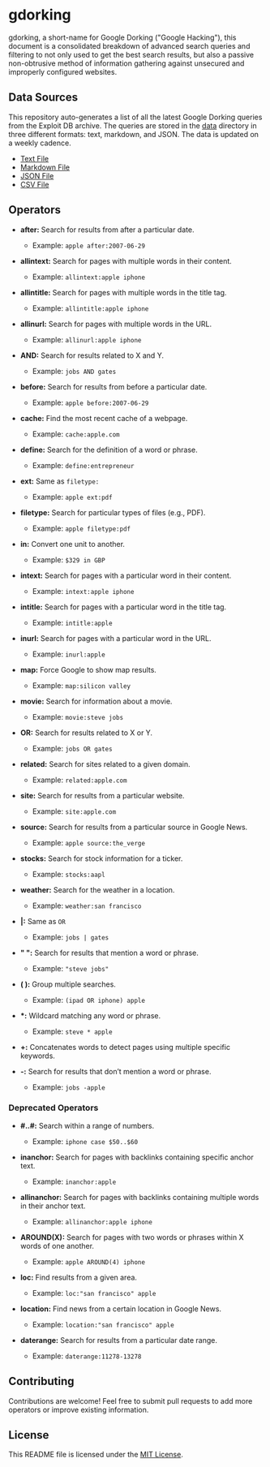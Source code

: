 # gdorking

gdorking, a short-name for Google Dorking ("Google Hacking"), this document is a consolidated breakdown of advanced search queries and filtering to not only used to get the best search results, but also a passive non-obtrusive method of information gathering against unsecured and improperly configured websites.

## Data Sources

This repository auto-generates a list of all the latest Google Dorking queries from the Exploit DB archive. The queries are stored in the [data][data] directory in three different formats: text, markdown, and JSON. The data is updated on a weekly cadence.

- [Text File][textdata]
- [Markdown File][markdowndata]
- [JSON File][jsondata]
- [CSV File][csvdata]

## Operators

- **after:** Search for results from after a particular date.
  - Example: `apple after:2007-06-29`
  
- **allintext:** Search for pages with multiple words in their content.
  - Example: `allintext:apple iphone`

- **allintitle:** Search for pages with multiple words in the title tag.
  - Example: `allintitle:apple iphone`

- **allinurl:** Search for pages with multiple words in the URL.
  - Example: `allinurl:apple iphone`

- **AND:** Search for results related to X and Y.
  - Example: `jobs AND gates`

- **before:** Search for results from before a particular date.
  - Example: `apple before:2007-06-29`

- **cache:** Find the most recent cache of a webpage.
  - Example: `cache:apple.com`

- **define:** Search for the definition of a word or phrase.
  - Example: `define:entrepreneur`

- **ext:** Same as `filetype:`
  - Example: `apple ext:pdf`

- **filetype:** Search for particular types of files (e.g., PDF).
  - Example: `apple filetype:pdf`

- **in:** Convert one unit to another.
  - Example: `$329 in GBP`

- **intext:** Search for pages with a particular word in their content.
  - Example: `intext:apple iphone`

- **intitle:** Search for pages with a particular word in the title tag.
  - Example: `intitle:apple`

- **inurl:** Search for pages with a particular word in the URL.
  - Example: `inurl:apple`

- **map:** Force Google to show map results.
  - Example: `map:silicon valley`

- **movie:** Search for information about a movie.
  - Example: `movie:steve jobs`

- **OR:** Search for results related to X or Y.
  - Example: `jobs OR gates`

- **related:** Search for sites related to a given domain.
  - Example: `related:apple.com`

- **site:** Search for results from a particular website.
  - Example: `site:apple.com`

- **source:** Search for results from a particular source in Google News.
  - Example: `apple source:the_verge`

- **stocks:** Search for stock information for a ticker.
  - Example: `stocks:aapl`

- **weather:** Search for the weather in a location.
  - Example: `weather:san francisco`

- **|:** Same as `OR`
  - Example: `jobs | gates`

- **" ":** Search for results that mention a word or phrase.
  - Example: `"steve jobs"`

- **( ):** Group multiple searches.
  - Example: `(ipad OR iphone) apple`

- **\*:** Wildcard matching any word or phrase.
  - Example: `steve * apple`

- **+:** Concatenates words to detect pages using multiple specific keywords.

- **-:** Search for results that don’t mention a word or phrase.
  - Example: `jobs -apple`

### Deprecated Operators

- **#..#:** Search within a range of numbers.
  - Example: `iphone case $50..$60`

- **inanchor:** Search for pages with backlinks containing specific anchor text.
  - Example: `inanchor:apple`

- **allinanchor:** Search for pages with backlinks containing multiple words in their anchor text.
  - Example: `allinanchor:apple iphone`

- **AROUND(X):** Search for pages with two words or phrases within X words of one another.
  - Example: `apple AROUND(4) iphone`

- **loc:** Find results from a given area.
  - Example: `loc:"san francisco" apple`

- **location:** Find news from a certain location in Google News.
  - Example: `location:"san francisco" apple`

- **daterange:** Search for results from a particular date range.
  - Example: `daterange:11278-13278`

## Contributing

Contributions are welcome! Feel free to submit pull requests to add more operators or improve existing information.

## License

This README file is licensed under the [MIT License][license].

[license]: /LICENSE
[textdata]: ./data/google-dorking.txt
[markdowndata]: ./data/google-dorking.md
[jsondata]: ./data/google-dorking.json
[csvdata]: ./data/google-dorking.csv
[data]: ./data/
